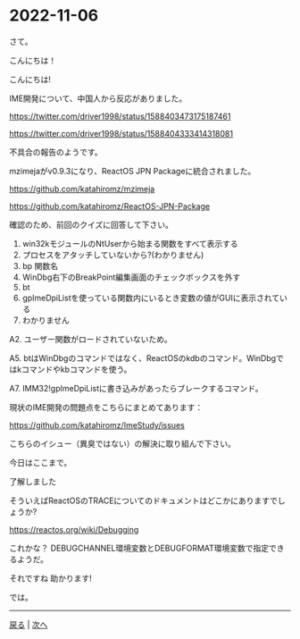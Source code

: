 # 2022-11-06

さて。

こんにちは！

こんにちは!

IME開発について、中国人から反応がありました。

https://twitter.com/driver1998/status/1588403473175187461

https://twitter.com/driver1998/status/1588404333414318081

不具合の報告のようです。

mzimejaがv0.9.3になり、ReactOS JPN Packageに統合されました。

https://github.com/katahiromz/mzimeja

https://github.com/katahiromz/ReactOS-JPN-Package

確認のため、前回のクイズに回答して下さい。

1. win32kモジュールのNtUserから始まる関数をすべて表示する
2. プロセスをアタッチしていないから?(わかりません)
3. bp 関数名
4. WinDbg右下のBreakPoint編集画面のチェックボックスを外す
5. bt
6. gpImeDpiListを使っている関数内にいるとき変数の値がGUIに表示されている
7. わかりません

A2. ユーザー関数がロードされていないため。

A5. btはWinDbgのコマンドではなく、ReactOSのkdbのコマンド。WinDbgではkコマンドやkbコマンドを使う。

A7. IMM32!gpImeDpiListに書き込みがあったらブレークするコマンド。

現状のIME開発の問題点をこちらにまとめてあります：

https://github.com/katahiromz/ImeStudy/issues

こちらのイシュー（異臭ではない）の解決に取り組んで下さい。

今日はここまで。

了解しました

そういえばReactOSのTRACEについてのドキュメントはどこかにありますでしょうか?

https://reactos.org/wiki/Debugging

これかな？ DEBUGCHANNEL環境変数とDEBUGFORMAT環境変数で指定できるようだ。

それですね
助かります!

では。

---

[戻る](2022-10-23.md) | [次へ](2022-11-13.md)
